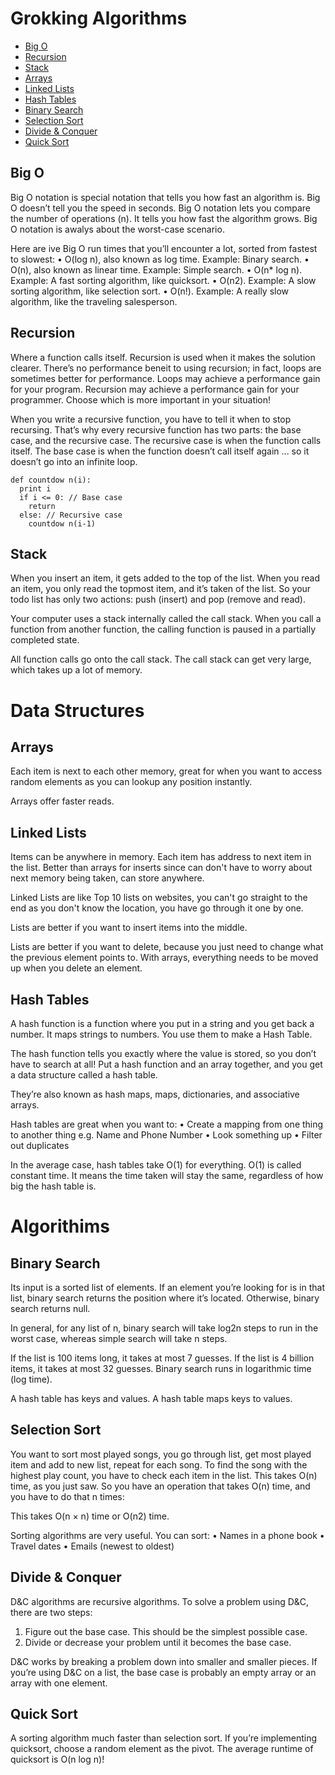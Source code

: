 # Grokking Algorithms
- [Big O](#big-o)
- [Recursion](#recursion)
- [Stack](#Stack)
- [Arrays](#arrays)
- [Linked Lists](#linked-lists)
- [Hash Tables](#hash-tables)
- [Binary Search](#binary-search)
- [Selection Sort](#selection-sort)
- [Divide & Conquer](#divide-&-conquer)
- [Quick Sort](#quick-sort)

## Big O
Big O notation is special notation that tells you how fast an algorithm is. Big O doesn’t tell you the speed in seconds. Big O notation lets you compare the number of operations (n). It tells you how fast the algorithm grows. Big O notation is awalys about the worst-case scenario.

Here are ive Big O run times that you’ll encounter a lot, sorted from fastest to slowest:
• O(log n), also known as log time. Example: Binary search.
• O(n), also known as linear time. Example: Simple search.
• O(n* log n). Example: A fast sorting algorithm, like quicksort.
• O(n2). Example: A slow sorting algorithm, like selection sort. 
• O(n!). Example: A really slow algorithm, like the traveling salesperson.

## Recursion
Where a function calls itself. Recursion is used when it makes the solution clearer. There’s no performance beneit to using recursion; in fact, loops are sometimes better for performance. Loops may achieve a performance gain for your program. Recursion may achieve a performance gain for your programmer. Choose which is more important in your situation!

When you write a recursive function, you have to tell it when to stop recursing. That’s why every recursive function has two parts: the base case, and the recursive case. The recursive case is when the function calls itself. The base case is when the function doesn’t call itself again ... so it doesn’t go into an infinite loop.

```
def countdow n(i):  
  print i
  if i <= 0: // Base case    
    return
  else: // Recursive case    
    countdow n(i-1)
```

## Stack
When you insert an item, it gets added to the top of the list. When you read an item, you only read the topmost item, and it’s taken of the list. So your todo list has only two actions: push (insert) and pop (remove and read). 

Your computer uses a stack internally called the call stack. When you call a function from another function, the calling function is paused in a partially completed state.

All function calls go onto the call stack. The call stack can get very large, which takes up a lot of memory.

# Data Structures

## Arrays
Each item is next to each other memory, great for when you want to access random elements as you can lookup any position instantly. 

Arrays offer faster reads.

## Linked Lists
Items can be anywhere in memory. Each item has address to next item in the list. Better than arrays for inserts since can don't have to worry about next memory being taken, can store anywhere.

Linked Lists are like Top 10 lists on websites, you can't go straight to the end as you don't know the location, you have go through it one by one.

Lists are better if you want to insert items into the middle. 

Lists are better if you want to delete, because you just need to change what the previous element points to. With arrays, everything needs to be moved up when you delete an element.

## Hash Tables
A hash function is a function where you put in a string and you get back a number. It maps strings to numbers. You use them to make a Hash Table.

The hash function tells you exactly where the value is stored, so you don’t have to search at all! Put a hash function and an array together, and you get a data structure called a hash table.

They’re also known as hash maps, maps, dictionaries, and associative arrays.

Hash tables are great when you want to:
• Create a mapping from one thing to another thing e.g. Name and Phone Number
• Look something up
• Filter out duplicates

In the average case, hash tables take O(1) for everything. O(1) is called constant time. It means the time taken will stay the same, regardless of how  big the hash table is.

# Algorithims

## Binary Search
Its input is a sorted list of elements. If an element you’re looking for is in that list, binary search returns the position where it’s located. 
Otherwise, binary search returns null. 

In general, for any list of n, binary search will take log2n steps to run in the worst case, whereas simple search will take n steps.

If the list is 100 items long, it takes at most 7 guesses. If the list is 4 billion items, it takes at most 32 guesses. 
Binary search runs in logarithmic time (log time).

A hash table has keys and values. A hash table maps keys to values.

## Selection Sort
You want to sort most played songs, you go through list, get most played item and add to new list, repeat for each song. To find the song with the highest play count, you have to check each item in the list. This takes O(n) time, as you just saw. So you have an operation that takes O(n) time, and you have to do that n times:

This takes O(n × n) time or O(n2) time.

Sorting algorithms are very useful. You can sort:
• Names in a phone book
• Travel dates
• Emails (newest to oldest)

## Divide & Conquer
D&C algorithms are recursive algorithms. To solve a problem using D&C, there are two steps:
1. Figure out the base case. This should be the simplest possible case.
2. Divide or decrease your problem until it becomes the base case.

D&C works by breaking a problem down into smaller and smaller pieces. If you’re using D&C on a list, the base case is probably an empty array or an array with one element.


## Quick Sort
A sorting algorithm much faster than selection sort. If you’re implementing quicksort, choose a random element as the pivot. The average runtime of quicksort is O(n log n)!
